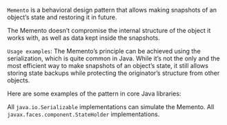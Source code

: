 ```Memento``` is a behavioral design pattern that allows making snapshots of an object’s state and restoring it in future.

The Memento doesn’t compromise the internal structure of the object it works with, as well as data kept inside the snapshots.

```Usage examples```: The Memento’s principle can be achieved using the serialization, which is quite common in Java. While it’s not the only and the most efficient way to make snapshots of an object’s state, it still allows storing state backups while protecting the originator’s structure from other objects.

Here are some examples of the pattern in core Java libraries:

All ```java.io.Serializable``` implementations can simulate the Memento.
All ```javax.faces.component.StateHolder``` implementations.